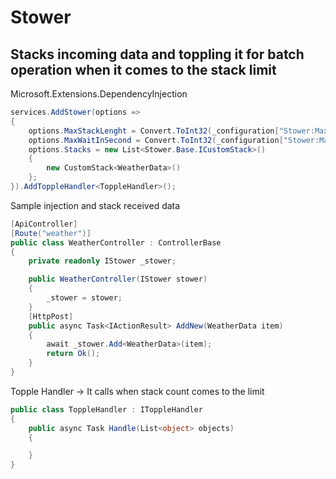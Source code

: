 # Stower
## Stacks incoming data and toppling it for batch operation when it comes to the stack limit



Microsoft.Extensions.DependencyInjection


```csharp 
services.AddStower(options =>
{
    options.MaxStackLenght = Convert.ToInt32(_configuration["Stower:MaxStackLenght"]);
    options.MaxWaitInSecond = Convert.ToInt32(_configuration["Stower:MaxWaitInSecond"]);
    options.Stacks = new List<Stower.Base.ICustomStack>()
    {
        new CustomStack<WeatherData>()
    };
}).AddToppleHandler<ToppleHandler>();
```


Sample injection and stack received data

```csharp 
[ApiController]
[Route("weather")]
public class WeatherController : ControllerBase    
{
    private readonly IStower _stower;

    public WeatherController(IStower stower)
    {
        _stower = stower;
    }
    [HttpPost]
    public async Task<IActionResult> AddNew(WeatherData item)
    {
        await _stower.Add<WeatherData>(item);
        return Ok();
    }
}
```

Topple Handler -> It calls when stack count comes to the limit
```csharp 
public class ToppleHandler : IToppleHandler
{
    public async Task Handle(List<object> objects)
    {

    }
}
```
